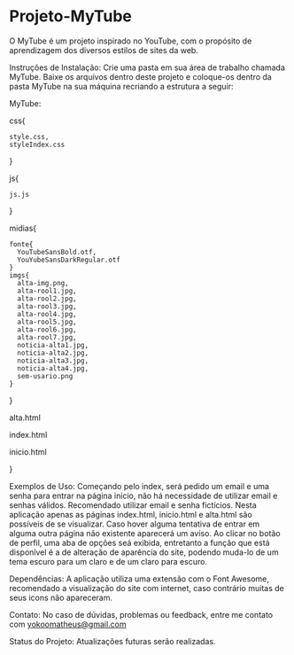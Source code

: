# Projeto-MyTube
O MyTube é um projeto inspirado no YouTube, com o propósito de aprendizagem dos diversos estilos de sites da web.

Instruções de Instalação:
Crie uma pasta em sua área de trabalho chamada MyTube. Baixe os arquivos dentro deste projeto e coloque-os dentro da pasta MyTube na sua máquina recriando a estrutura a seguir:

MyTube:

  css{
  
    style.css,
    styleIndex.css
  }
  
  js{
  
    js.js
  }
  
  midias{
  
    fonte{
      YouTubeSansBold.otf,
      YouYubeSansDarkRegular.otf
    }
    imgs{
      alta-img.png,
      alta-rool1.jpg,
      alta-rool2.jpg,
      alta-rool3.jpg,
      alta-rool4.jpg,
      alta-rool5.jpg,
      alta-rool6.jpg,
      alta-rool7.jpg,
      noticia-alta1.jpg,
      noticia-alta2.jpg,
      noticia-alta3.jpg,
      noticia-alta4.jpg,
      sem-usario.png
    }
  }
  
  alta.html
  
  index.html
  
  inicio.html
  
  }

Exemplos de Uso:
Começando pelo index, será pedido um email e uma senha para entrar na página inicio, não há necessidade de utilizar email e senhas válidos. Recomendado utilizar email e senha fictícios.
Nesta aplicação apenas as páginas index.html, inicio.html e alta.html são possíveis de se visualizar. Caso hover alguma tentativa de entrar em alguma outra página não existente aparecerá um aviso.
Ao clicar no botão de perfil, uma aba de opções seá exibida, entretanto a função que está disponível é a de alteração de aparência do site, podendo muda-lo de um tema escuro para um claro e de um claro para escuro.

Dependências:
A aplicação utiliza uma extensão com o Font Awesome, recomendado a visualização do site com internet, caso contrário muitas de seus icons não apareceram.

Contato:
No caso de dúvidas, problemas ou feedback, entre me contato com yokoomatheus@gmail.com

Status do Projeto:
Atualizações futuras serão realizadas.
